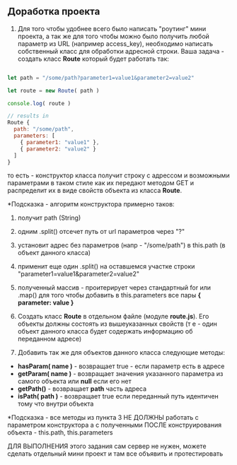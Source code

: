 ## Доработка проекта

1. Для того чтобы удобнее всего было написать "роутинг" мини проекта, а так же для того чтобы можно было получить любой параметр из URL (например access_key), необходимо написать собственный класс для обработки адресной строки. Ваша задача - создать класс **Route** который будет работать так:

```js

let path = "/some/path?parameter1=value1&parameter2=value2"

let route = new Route( path )

console.log( route )

// results in
Route {
  path: "/some/path",
  parameters: [
    { parameter1: "value1" },
    { parameter2: "value2" }
  ]
}

```
то есть - конструктор класса получит строку с адрессом и возможными параметрами в таком стиле как их передают методом GET и распределит их в виде свойств объекта из класса **Route**. 

*Подсказка - алгоритм конструктора примерно таков:
  1. получит path (String)
  2. одним .split() отсечет путь от url параметров через "?"
  3. установит адрес без параметров (напр - "/some/path") в this.path (в объект данного класса)
  4. применит еще один .split() на оставшемся участке строки "parameter1=value1&parameter2=value2"
  5. полученный массив - проитерирует через стандартный for или .map() для того чтобы добавить в this.parameters все пары **{ parameter: value }**

2. Создать класс **Route** в отдельном файле (модуле **route.js**). Его объекты должны состоять из вышеуказанных свойств (т е - один объект данного класса будет содержать информацию об переданном адресе)
3. Добавить так же для объектов данного класса следующие методы:
  * **hasParam( name )** - возвращает true - если параметр есть в адресе
  * **getParam( name )** - возвращает значения указанного параметра из самого объекта или **null** если его нет
  * **getPath()** - возвращает **path** часть адреса
  * **isPath( path )**  - возвращает true если переданный путь идентичен тому что внутри объекта

*Подсказка - все методы из пункта 3 НЕ ДОЛЖНЫ работать с параметром конструктора а с полученными ПОСЛЕ конструирования объекта  - this.path, this.parameters

ДЛЯ ВЫПОЛНЕНИЯ этого задания сам сервер не нужен, можете сделать отдельный мини проект и там все объявить и протестировать
